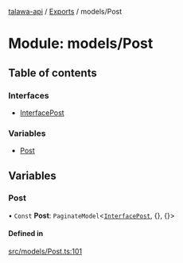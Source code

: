 [talawa-api](../README.md) / [Exports](../modules.md) / models/Post

# Module: models/Post

## Table of contents

### Interfaces

- [InterfacePost](../interfaces/models_Post.InterfacePost.md)

### Variables

- [Post](models_Post.md#post)

## Variables

### Post

• `Const` **Post**: `PaginateModel`<[`InterfacePost`](../interfaces/models_Post.InterfacePost.md), {}, {}\>

#### Defined in

[src/models/Post.ts:101](https://github.com/Nitya-Pasrija/talawa-api/blob/80ec51a/src/models/Post.ts#L101)
